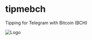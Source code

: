 # tipmebch

Tipping for Telegram with Bitcoin (BCH)

![Logo](https://raw.githubusercontent.com/abrkn/tipmebch/master/logo.png)
